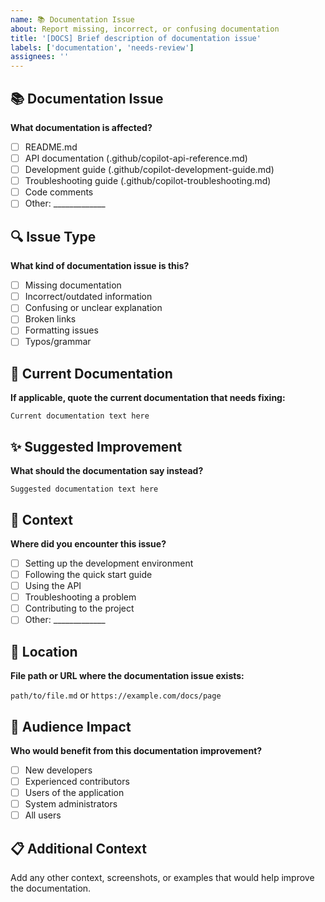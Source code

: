 ```yaml
---
name: 📚 Documentation Issue
about: Report missing, incorrect, or confusing documentation
title: '[DOCS] Brief description of documentation issue'
labels: ['documentation', 'needs-review']
assignees: ''
---
```


## 📚 Documentation Issue

**What documentation is affected?**
- [ ] README.md
- [ ] API documentation (.github/copilot-api-reference.md)
- [ ] Development guide (.github/copilot-development-guide.md)
- [ ] Troubleshooting guide (.github/copilot-troubleshooting.md)
- [ ] Code comments
- [ ] Other: _____________

## 🔍 Issue Type

**What kind of documentation issue is this?**
- [ ] Missing documentation
- [ ] Incorrect/outdated information
- [ ] Confusing or unclear explanation
- [ ] Broken links
- [ ] Formatting issues
- [ ] Typos/grammar

## 📝 Current Documentation

**If applicable, quote the current documentation that needs fixing:**

```
Current documentation text here
```

## ✨ Suggested Improvement

**What should the documentation say instead?**

```
Suggested documentation text here
```

## 🎯 Context

**Where did you encounter this issue?**
- [ ] Setting up the development environment
- [ ] Following the quick start guide
- [ ] Using the API
- [ ] Troubleshooting a problem
- [ ] Contributing to the project
- [ ] Other: _____________

## 📍 Location

**File path or URL where the documentation issue exists:**

`path/to/file.md` or `https://example.com/docs/page`

## 👥 Audience Impact

**Who would benefit from this documentation improvement?**
- [ ] New developers
- [ ] Experienced contributors
- [ ] Users of the application
- [ ] System administrators
- [ ] All users

## 📋 Additional Context

Add any other context, screenshots, or examples that would help improve the documentation.